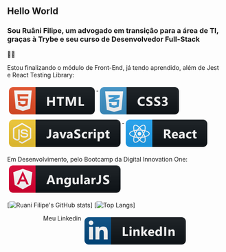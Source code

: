 ## Hello World
### Sou Ruâni Filipe, um advogado em transição para a área de TI, graças à Trybe e seu curso de Desenvolvedor Full-Stack

:technologist:

Estou finalizando o módulo de Front-End, já tendo aprendido, além de Jest e React Testing Library:

<p align="left">
 <a href="#">
    <img src="https://github.com/MikeCodesDotNET/ColoredBadges/blob/master/svg/dev/languages/html.svg" alt="html" style="vertical-align:top; margin:6px 4px">
  </a>  
<a href="#">
    <img src="https://github.com/MikeCodesDotNET/ColoredBadges/blob/master/svg/dev/languages/css3.svg" alt="css3" style="vertical-align:top; margin:6px 4px">
  </a> 
<a href="#">
    <img src="https://github.com/MikeCodesDotNET/ColoredBadges/blob/master/svg/dev/languages/js.svg" alt="js" style="vertical-align:top; margin:6px 4px">
  </a>
   <a href="https://pt-br.reactjs.org">
    <img src="https://github.com/MikeCodesDotNET/ColoredBadges/blob/master/svg/dev/frameworks/react.svg" alt="react" style="vertical-align:top; margin:6px 4px">
  </a>  
  </p>
  
  
  <p align="left"> Em Desenvolvimento, pelo Bootcamp da Digital Innovation One:
  <a href="https://angularjs.org">
    <img src="https://github.com/MikeCodesDotNET/ColoredBadges/blob/master/svg/dev/frameworks/angular.svg" alt="angular" style="vertical-align:top; margin:6px 4px">
  </a>
  </p>
  
  [![Ruani Filipe's GitHub stats](https://github-readme-stats.vercel.app/api?username=ruanifilipe&hide=contribs,prs,issues&theme=radical)]
  [![Top Langs](https://github-readme-stats.vercel.app/api/top-langs/?username=ruanifilipe&layout=compact)]
  
   <p align="center"> Meu Linkedin
   <a href="https://www.linkedin.com/in/ruani-filipe-albuquerque/">
    <img src="https://github.com/MikeCodesDotNET/ColoredBadges/blob/master/svg/social/linkedin.svg" alt="linkedin" style="vertical-align:top; margin:6px 4px">
  </a>
  </p>


